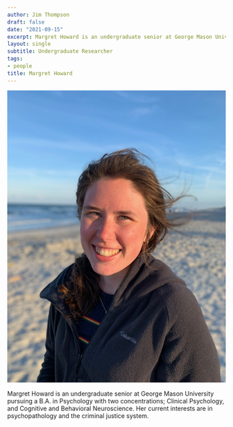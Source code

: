 ```yaml
---
author: Jim Thompson
draft: false
date: "2021-09-15"
excerpt: Margret Howard is an undergraduate senior at George Mason University pursuing a B.A. in Psychology with two concentrations; Clinical Psychology, and Cognitive and Behavioral Neuroscience.
layout: single
subtitle: Undergraduate Researcher
tags:
- people
title: Margret Howard
---
```


![Picture of Margret](margret.jpeg)

Margret Howard is an undergraduate senior at George Mason University pursuing a B.A. in Psychology with two concentrations; Clinical Psychology, and Cognitive and Behavioral Neuroscience. Her current interests are in psychopathology and the criminal justice system.

